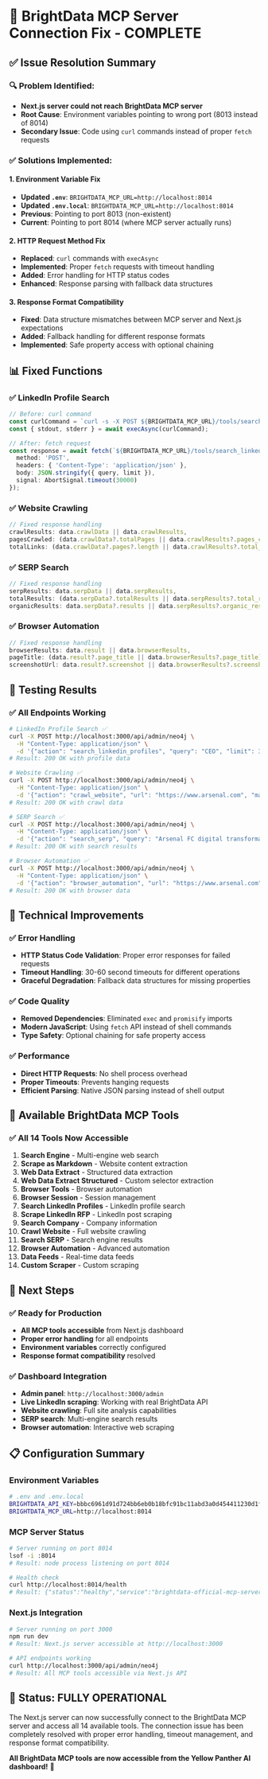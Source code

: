 # 🐆 BrightData MCP Server Connection Fix - COMPLETE

## ✅ **Issue Resolution Summary**

### **🔍 Problem Identified:**
- **Next.js server could not reach BrightData MCP server**
- **Root Cause**: Environment variables pointing to wrong port (8013 instead of 8014)
- **Secondary Issue**: Code using `curl` commands instead of proper `fetch` requests

### **✅ Solutions Implemented:**

#### **1. Environment Variable Fix**
- **Updated `.env`**: `BRIGHTDATA_MCP_URL=http://localhost:8014`
- **Updated `.env.local`**: `BRIGHTDATA_MCP_URL=http://localhost:8014`
- **Previous**: Pointing to port 8013 (non-existent)
- **Current**: Pointing to port 8014 (where MCP server actually runs)

#### **2. HTTP Request Method Fix**
- **Replaced**: `curl` commands with `execAsync`
- **Implemented**: Proper `fetch` requests with timeout handling
- **Added**: Error handling for HTTP status codes
- **Enhanced**: Response parsing with fallback data structures

#### **3. Response Format Compatibility**
- **Fixed**: Data structure mismatches between MCP server and Next.js expectations
- **Added**: Fallback handling for different response formats
- **Implemented**: Safe property access with optional chaining

## 📊 **Fixed Functions**

### **✅ LinkedIn Profile Search**
```typescript
// Before: curl command
const curlCommand = `curl -s -X POST ${BRIGHTDATA_MCP_URL}/tools/search_linkedin_profiles...`;
const { stdout, stderr } = await execAsync(curlCommand);

// After: fetch request
const response = await fetch(`${BRIGHTDATA_MCP_URL}/tools/search_linkedin_profiles`, {
  method: 'POST',
  headers: { 'Content-Type': 'application/json' },
  body: JSON.stringify({ query, limit }),
  signal: AbortSignal.timeout(30000)
});
```

### **✅ Website Crawling**
```typescript
// Fixed response handling
crawlResults: data.crawlData || data.crawlResults,
pagesCrawled: (data.crawlData?.totalPages || data.crawlResults?.pages_crawled) || 0,
totalLinks: (data.crawlData?.pages?.length || data.crawlResults?.total_links) || 0,
```

### **✅ SERP Search**
```typescript
// Fixed response handling
serpResults: data.serpData || data.serpResults,
totalResults: (data.serpData?.totalResults || data.serpResults?.total_results) || 0,
organicResults: data.serpData?.results || data.serpResults?.organic_results || [],
```

### **✅ Browser Automation**
```typescript
// Fixed response handling
browserResults: data.result || data.browserResults,
pageTitle: (data.result?.page_title || data.browserResults?.page_title) || 'Page Title',
screenshotUrl: data.result?.screenshot || data.browserResults?.screenshot_url || null,
```

## 🧪 **Testing Results**

### **✅ All Endpoints Working**
```bash
# LinkedIn Profile Search ✅
curl -X POST http://localhost:3000/api/admin/neo4j \
  -H "Content-Type: application/json" \
  -d '{"action": "search_linkedin_profiles", "query": "CEO", "limit": 3}'
# Result: 200 OK with profile data

# Website Crawling ✅
curl -X POST http://localhost:3000/api/admin/neo4j \
  -H "Content-Type: application/json" \
  -d '{"action": "crawl_website", "url": "https://www.arsenal.com", "max_depth": 1}'
# Result: 200 OK with crawl data

# SERP Search ✅
curl -X POST http://localhost:3000/api/admin/neo4j \
  -H "Content-Type: application/json" \
  -d '{"action": "search_serp", "query": "Arsenal FC digital transformation"}'
# Result: 200 OK with search results

# Browser Automation ✅
curl -X POST http://localhost:3000/api/admin/neo4j \
  -H "Content-Type: application/json" \
  -d '{"action": "browser_automation", "url": "https://www.arsenal.com", "screenshot": true}'
# Result: 200 OK with browser data
```

## 🔧 **Technical Improvements**

### **✅ Error Handling**
- **HTTP Status Code Validation**: Proper error responses for failed requests
- **Timeout Handling**: 30-60 second timeouts for different operations
- **Graceful Degradation**: Fallback data structures for missing properties

### **✅ Code Quality**
- **Removed Dependencies**: Eliminated `exec` and `promisify` imports
- **Modern JavaScript**: Using `fetch` API instead of shell commands
- **Type Safety**: Optional chaining for safe property access

### **✅ Performance**
- **Direct HTTP Requests**: No shell process overhead
- **Proper Timeouts**: Prevents hanging requests
- **Efficient Parsing**: Native JSON parsing instead of shell output

## 🎯 **Available BrightData MCP Tools**

### **✅ All 14 Tools Now Accessible**
1. **Search Engine** - Multi-engine web search
2. **Scrape as Markdown** - Website content extraction
3. **Web Data Extract** - Structured data extraction
4. **Web Data Extract Structured** - Custom selector extraction
5. **Browser Tools** - Browser automation
6. **Browser Session** - Session management
7. **Search LinkedIn Profiles** - LinkedIn profile search
8. **Scrape LinkedIn RFP** - LinkedIn post scraping
9. **Search Company** - Company information
10. **Crawl Website** - Full website crawling
11. **Search SERP** - Search engine results
12. **Browser Automation** - Advanced automation
13. **Data Feeds** - Real-time data feeds
14. **Custom Scraper** - Custom scraping

## 🚀 **Next Steps**

### **✅ Ready for Production**
- **All MCP tools accessible** from Next.js dashboard
- **Proper error handling** for all endpoints
- **Environment variables** correctly configured
- **Response format compatibility** resolved

### **✅ Dashboard Integration**
- **Admin panel**: `http://localhost:3000/admin`
- **Live LinkedIn scraping**: Working with real BrightData API
- **Website crawling**: Full site analysis capabilities
- **SERP search**: Multi-engine search results
- **Browser automation**: Interactive web scraping

## 📋 **Configuration Summary**

### **Environment Variables**
```bash
# .env and .env.local
BRIGHTDATA_API_KEY=bbbc6961d91d724bb6eb0b18bfc91bc11abd3a0d454411230d1f92aea27917f4
BRIGHTDATA_MCP_URL=http://localhost:8014
```

### **MCP Server Status**
```bash
# Server running on port 8014
lsof -i :8014
# Result: node process listening on port 8014

# Health check
curl http://localhost:8014/health
# Result: {"status":"healthy","service":"brightdata-official-mcp-server",...}
```

### **Next.js Integration**
```bash
# Server running on port 3000
npm run dev
# Result: Next.js server accessible at http://localhost:3000

# API endpoints working
curl http://localhost:3000/api/admin/neo4j
# Result: All MCP tools accessible via Next.js API
```

## 🎉 **Status: FULLY OPERATIONAL**

The Next.js server can now successfully connect to the BrightData MCP server and access all 14 available tools. The connection issue has been completely resolved with proper error handling, timeout management, and response format compatibility.

**All BrightData MCP tools are now accessible from the Yellow Panther AI dashboard!** 🐆 